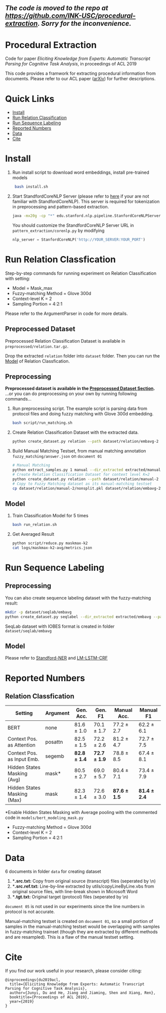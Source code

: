 ## _The code is moved to the repo at https://github.com/INK-USC/procedural-extraction. Sorry for the inconvenience._

# Procedural Extraction

Code for paper *Eliciting Knowledge from Experts: Automatic Transcript Parsing for Cognitive Task Analysis*, in proceedings of ACL 2019 

This code provides a framwork for extracting procedural information from documents. Please refer to our ACL paper ([arXiv](https://arxiv.org/abs/1906.11384)) for further descriptions.

# Quick Links
* [Install](#install)
* [Run Relation Classification](#run-relation-classfication)
* [Run Sequence Labeling](#run-sequence-labeling)
* [Reported Numbers](#reported-numbers)
* [Data](#data)
* [Cite](#cite)

# Install

1. Run install script to download word embeddings, install pre-trained models
   ```bash
    bash install.sh
   ```
2. Start StandfordCoreNLP Server (please refer to [here](https://stanfordnlp.github.io/CoreNLP/) if your are not familiar with StandfordCoreNLP). This server is required for tokenization in preprocessing and pattern-based extraction.
    ```bash
    java -mx20g -cp "*" edu.stanford.nlp.pipeline.StanfordCoreNLPServer --port 9000
    ```
    You should customize the StandfordCoreNLP Server URL in `pattern_extraction/corenlp.py` by modifying 
    ```python
    nlp_server = StanfordCoreNLP('http://YOUR_SERVER:YOUR_PORT')
    ```

# Run Relation Classfication
Step-by-step commands for running experiment on Relation Classification with setting:
* Model = Mask_max
* Fuzzy-matching Method = Glove 300d
* Context-level K = 2
* Sampling Portion = 4:2:1

Please refer to the ArgumentParser in code for more details. 

## Preprocessed Dataset
Preprocessed Relation Classification Dataset is available in `preprocessed/relation.tar.gz`.

Drop the extracted `relation` folder into `dataset` folder.
Then you can run the [Model](#model) of Relation Classfication.

## Preprocessing
**Preprocessed dataset is available in the [Preprocessed Dataset Section](#preprocessed-dataset).** 
...or you can do preprocessing on your own by running following commands...

1. Run preprocessing script. The example script is parsing data from protocol files and doing fuzzy matching with Glove 300d embedding.
   ```bash
   bash script/run_matching.sh
   ```
2. Create Relation Classification Dataset with the extracted data.
   ```bash
   python create_dataset.py relation --path dataset/relation/embavg-2 --dir_extracted extracted/embavg
   ```
3. Build Manual Matching Testset, from manual matching annotation `fuzzy_matching/answer.json` on `document 01`
   ```bash
   # Manual Matching
   python extract_samples.py 1 manual --dir_extracted extracted/manual
   # Create Relation Classification Dataset for context level K=2
   python create_dataset.py relation --path dataset/relation/manual-2 --k_neighbour 1 --dir_extracted extracted/manual --dataset 1
   # Copy to Fuzzy Matching dataset as its manual-matching testset
   cp dataset/relation/manual-2/nonsplit.pkl dataset/relation/embavg-2/manual.pkl
   ``` 
## Model
1. Train Classification Model for 5 times
   ```bash
   bash run_relation.sh
   ```
2. Get Averaged Result
   ```bash
   python script/reduce.py maskmax-k2
   cat logs/maskmax-k2-avg/metrics.json
   ```

# Run Sequence Labeling
## Preprocessing
You can also create sequence labeling dataset with the fuzzy-matching result:
```bash
mkdir -p dataset/seqlab/embavg
python create_dataset.py seqlabel --dir_extracted extracted/embavg --path dataset/seqlab/embavg
```
SeqLab dataset with IOBES format is created in folder `dataset/seqlab/embavg`

## Model
Please refer to [Standford-NER](https://nlp.stanford.edu/software/CRF-NER.html) and [LM-LSTM-CRF](https://github.com/LiyuanLucasLiu/LM-LSTM-CRF)

# Reported Numbers
## Relation Classfication

| Setting                             | Argument | Gen. Acc. | Gen. F1 | Manual Acc. | Manual F1  |
|-------------------------------------|------------|----------------|--------------|-------------|------------|
| BERT                                | none | 81.6 ± 1.0     | 70.1 ± 1.7   | 77.2 ± 2.7  | 62.2 ± 6.1 |
| Context Pos. as Attention       | posattn | 82.5 ± 1.5     | 72.2 ± 2.6   | 81.2 ± 4.7  | 72.7 ± 7.5 |
| Context Pos. as Input Emb. | segemb | **82.8 ± 1.4**     | **72.7 ± 1.9**   | 78.8 ± 8.5  | 67.4 ± 8.1 |
| Hidden States Masking (Avg)   | mask* | 80.5 ± 2.7     | 69.0 ± 5.7   | 80.4 ± 7.1  | 73.4 ± 7.9 |
| Hidden States Masking (Max)   | mask | 82.3 ± 1.4     | 72.6 ± 3.0   | **87.6 ± 1.5**  | **81.4 ± 2.4** |

*Enable Hidden States Masking with Average pooling with the commented code in `models/bert_modeling_mask.py`

* Fuzzy-matching Method = Glove 300d
* Context-level K = 2
* Sampling Portion = 4:2:1

# Data
6 documents in folder `data` for creating dataset
1. ***.src.txt:** Copy from original source (transcript) files (seperated by \n)
2. ***.src.ref.txt:** Line-by-line extracted by utils/copyLineByLine.vbs from original source files, with line-break shown in Microsoft Word
3. ***.tgt.txt:** Original target (protocol) files (seperated by \n)

`document 05` is not used in our experiments since the line numbers in protocol is not accurate.

Manual-matching testset is created on `document 01`, so a small portion of samples in the manual-matching testset would be overlapping with samples in fuzzy-matching trainset (though they are extracted by different methods and are resampled). This is a flaw of the manual testset setting.

# Cite
If you find our work useful in your research, please consider citing:
```
@inproceedings{du2019acl,
  title={Eliciting Knowledge from Experts: Automatic Transcript Parsing for Cognitive Task Analysis},
  author={Junyi, Du and He, Jiang and Jiaming, Shen and Xiang, Ren},
  booktitle={Proceedings of ACL 2019},
  year={2019}
}
```
